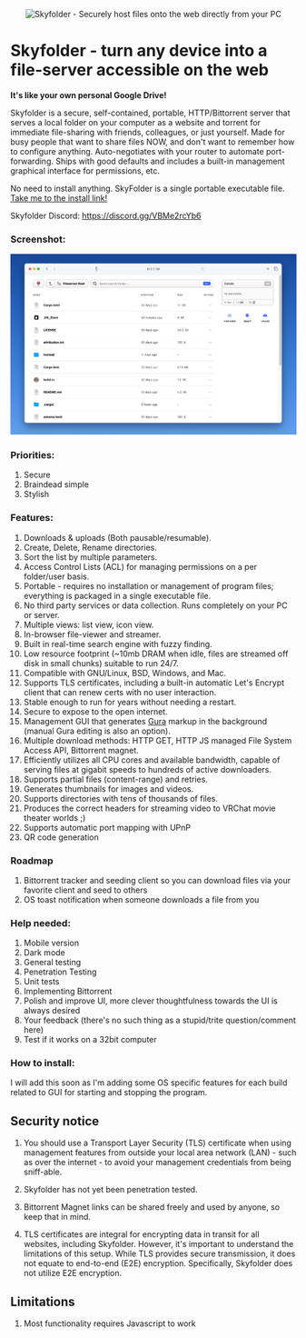 <p align="center">
  <img src="https://github.com/mu-arch/skyfolder/blob/master/hosted/logo.png" alt="Skyfolder - Securely host files onto the web directly from your PC" title="SkyFolder" width="250px" height="250px">
</p>

# Skyfolder - turn any device into a file-server accessible on the web

**It's like your own personal Google Drive!**

Skyfolder is a secure, self-contained, portable, HTTP/Bittorrent server that serves a local folder on your computer as a website and torrent for immediate file-sharing with friends, colleagues, or just yourself. Made for busy people that want to share files NOW, and don't want to remember how to configure anything. Auto-negotiates with your router to automate port-forwarding. Ships with good defaults and includes a built-in management graphical interface for permissions, etc.

No need to install anything. SkyFolder is a single portable executable file. [Take me to the install link!](#how-to-install)

Skyfolder Discord: https://discord.gg/VBMe2rcYb6

### Screenshot:

![Screenshot](screenshot.png)

### Priorities:
1. Secure
2. Braindead simple
3. Stylish

### Features:

1. Downloads & uploads (Both pausable/resumable).
2. Create, Delete, Rename directories.
3. Sort the list by multiple parameters.
4. Access Control Lists (ACL) for managing permissions on a per folder/user basis.
5. Portable - requires no installation or management of program files; everything is packaged in a single executable file.
6. No third party services or data collection. Runs completely on your PC or server.
7. Multiple views: list view, icon view.
8. In-browser file-viewer and streamer.
9. Built in real-time search engine with fuzzy finding.
10. Low resource footprint (~10mb DRAM when idle, files are streamed off disk in small chunks) suitable to run 24/7.
11. Compatible with GNU/Linux, BSD, Windows, and Mac.
12. Supports TLS certificates, including a built-in automatic Let's Encrypt client that can renew certs with no user interaction.
13. Stable enough to run for years without needing a restart.
14. Secure to expose to the open internet.
15. Management GUI that generates [Gura](https://github.com/gura-conf/gura) markup in the background (manual Gura editing is also an option).
16. Multiple download methods: HTTP GET, HTTP JS managed File System Access API, Bittorrent magnet.
17. Efficiently utilizes all CPU cores and available bandwidth, capable of serving files at gigabit speeds to hundreds of active downloaders.
18. Supports partial files (content-range) and retries.
19. Generates thumbnails for images and videos.
20. Supports directories with tens of thousands of files.
21. Produces the correct headers for streaming video to VRChat movie theater worlds ;)
22. Supports automatic port mapping with UPnP
23. QR code generation

### Roadmap

1. Bittorrent tracker and seeding client so you can download files via your favorite client and seed to others
2. OS toast notification when someone downloads a file from you

### Help needed:

1. Mobile version
2. Dark mode
3. General testing
4. Penetration Testing
5. Unit tests
6. Implementing Bittorrent
7. Polish and improve UI, more clever thoughtfulness towards the UI is always desired
8. Your feedback (there's no such thing as a stupid/trite question/comment here)
9. Test if it works on a 32bit computer

### How to install:

I will add this soon as I'm adding some OS specific features for each build related to GUI for starting and stopping the program.

## Security notice

1. You should use a Transport Layer Security (TLS) certificate when using management features from outside your local area network (LAN) - such as over the internet - to avoid your management credentials from being sniff-able.

2. Skyfolder has not yet been penetration tested.

3. Bittorrent Magnet links can be shared freely and used by anyone, so keep that in mind.

4. TLS certificates are integral for encrypting data in transit for all websites, including Skyfolder. However, it's important to understand the limitations of this setup. While TLS provides secure transmission, it does not equate to end-to-end (E2E) encryption. Specifically, Skyfolder does not utilize E2E encryption.

## Limitations

1. Most functionality requires Javascript to work
